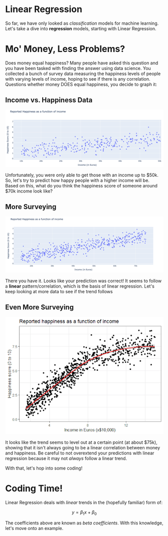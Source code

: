 # Linear Regression

So far, we have only looked as *classification* models for machine learning. Let's take a dive into **regression** models, starting with Linear Regression.

# Mo' Money, Less Problems?

Does money equal happiness? Many people have asked this question and you have been tasked with finding the answer using data science. You collected a bunch of survey data measuring the happiness levels of people with varying levels of income, hoping to see if there is any correlation. Questions whether money DOES equal happiness, you decide to graph it:

## Income vs. Happiness Data
![Image of linear income graph](linear-income.png)

Unfortunately, you were only able to get those with an income up to $50k. So, let's try to predict how happy people with a higher income will be.
Based on this, what do you think the happiness score of someone around $70k income look like?

## More Surveying
![Image of full linear income graph](linear-income-full.png)

There you have it. Looks like your prediction was correct! It seems to follow a **linear** pattern/correlation, which is the basis of linear regression. Let's keep looking at more data to see if the trend follows

## Even More Surveying
![Image of curved income graph](curved-income.png)

It looks like the trend seems to level out at a certain point (at about $75k), showing that it isn't always going to be a linear correlation between money and happiness. Be careful to not overextend your predictions with linear regression because it may not *always* follow a linear trend.

With that, let's hop into some coding!

# Coding Time!
Linear Regression deals with *linear* trends in the (hopefully familiar) form of:

$$ y = \beta_{1} x + \beta_{0} $$

The coefficients above are known as *beta coefficients*. With this knowledge, let's move onto an example.